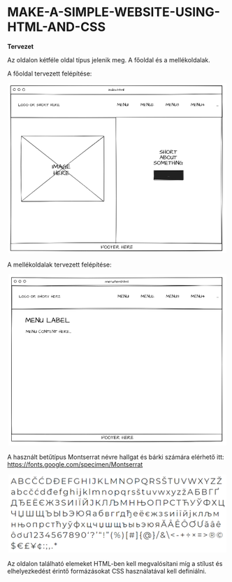 # MAKE-A-SIMPLE-WEBSITE-USING-HTML-AND-CSS
 
**Tervezet**

Az oldalon kétféle oldal típus jelenik meg. A főoldal és a mellékoldalak.

A főoldal tervezett felépítése:

<p align="center">
<img src="Designs/index.jpg" width="500">
</p>

A mellékoldalak tervezett felépítése:

<p align="center">
<img src="Designs/menuitem.jpg" width="500">
</p>

A használt betűtípus Montserrat névre hallgat és bárki számára elérhető itt: https://fonts.google.com/specimen/Montserrat

<p align="center">
<img src="Designs/MontserratFont.PNG" width="500">
</p>

Az oldalon található elemeket HTML-ben kell megvalósítani míg a stílust és elhelyezkedést érintő formázásokat CSS használatával kell definiálni.
